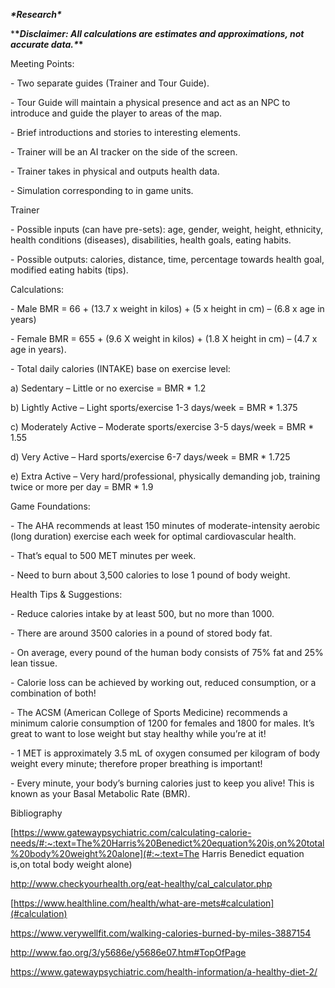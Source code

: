 ***\*Research\****

***\**Disclaimer: All calculations are estimates and approximations, not accurate data.\**\***

Meeting Points:

\- Two separate guides (Trainer and Tour Guide).

\- Tour Guide will maintain a physical presence and act as an NPC to introduce and guide the player to areas of the map.

\- Brief introductions and stories to interesting elements.

\- Trainer will be an AI tracker on the side of the screen.

\- Trainer takes in physical and outputs health data.

\- Simulation corresponding to in game units.

 

Trainer

\- Possible inputs (can have pre-sets): age, gender, weight, height, ethnicity, health conditions (diseases), disabilities, health goals, eating habits.

\- Possible outputs: calories, distance, time, percentage towards health goal, modified eating habits (tips).

Calculations:

\- Male BMR = 66 + (13.7 x weight in kilos) + (5 x height in cm) – (6.8 x age in years)

\- Female BMR = 655 + (9.6 X weight in kilos) + (1.8 X height in cm) – (4.7 x age in years).

\- Total daily calories (INTAKE) base on exercise level:

a) Sedentary – Little or no exercise = BMR * 1.2

b) Lightly Active – Light sports/exercise 1-3 days/week = BMR * 1.375

c) Moderately Active – Moderate sports/exercise 3-5 days/week = BMR * 1.55

d) Very Active – Hard sports/exercise 6-7 days/week = BMR * 1.725

e) Extra Active – Very hard/professional, physically demanding job, training twice or more per day = BMR * 1.9

Game Foundations:

\- The AHA recommends at least 150 minutes of moderate-intensity aerobic (long duration) exercise each week for optimal cardiovascular health.

\- That’s equal to 500 MET minutes per week.

\- Need to burn about 3,500 calories to lose 1 pound of body weight.

Health Tips & Suggestions:

\- Reduce calories intake by at least 500, but no more than 1000.

\- There are around 3500 calories in a pound of stored body fat.

\- On average, every pound of the human body consists of 75% fat and 25% lean tissue.

\- Calorie loss can be achieved by working out, reduced consumption, or a combination of both!

\- The ACSM (American College of Sports Medicine) recommends a minimum calorie consumption of 1200 for females and 1800 for males. It’s great to want to lose weight but stay healthy while you’re at it!

\- 1 MET is approximately 3.5 mL of oxygen consumed per kilogram of body weight every minute; therefore proper breathing is important!

\- Every minute, your body’s burning calories just to keep you alive! This is known as your Basal Metabolic Rate (BMR).

 

 

 

Bibliography

[https://www.gatewaypsychiatric.com/calculating-calorie-needs/#:~:text=The%20Harris%20Benedict%20equation%20is,on%20total%20body%20weight%20alone](#:~:text=The Harris Benedict equation is,on total body weight alone)

http://www.checkyourhealth.org/eat-healthy/cal_calculator.php

 

[https://www.healthline.com/health/what-are-mets#calculation](#calculation)

https://www.verywellfit.com/walking-calories-burned-by-miles-3887154

http://www.fao.org/3/y5686e/y5686e07.htm#TopOfPage

https://www.gatewaypsychiatric.com/health-information/a-healthy-diet-2/
